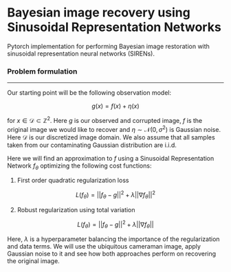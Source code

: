 # Bayesian image recovery using Sinusoidal Representation Networks

Pytorch implementation for performing Bayesian image restoration with sinusoidal representation neural networks (SIRENs).


### Problem formulation
---
Our starting point will be the following observation model:

$$
    g(x) = f(x) + \eta(x)
$$

for $x \in \mathcal{D} \subset \mathbb{Z}^2$. Here $g$ is our observed and corrupted image, $f$ is the original image we would like to recover and $\eta \sim \mathcal{N}(0, \sigma^2)$ is Gaussian noise. Here $\mathcal{D}$ is our discretized image domain. We also assume that all samples taken from our contaminating Gaussian distribution are i.i.d.

Here we will find an approximation to $f$ using a Sinusoidal Representation Network $f_{\theta}$ optimizing the following cost functions:

1. First order quadratic regularization loss

$$
    L(f_{\theta}) = ||{f_{\theta}  - g}||^2 +\lambda ||{\nabla f_{\theta}}||^2
$$

2. Robust regularization using total variation

$$
    L(f_{\theta}) = ||{f_{\theta}  - g}||^2 +\lambda ||{\nabla f_{\theta}}||
$$

Here, $\lambda$ is a hyperparameter balancing the importance of the regularization and data terms. We will use the ubiquitous cameraman image, apply Gaussian noise to it and see how both approaches perform on recovering the original image.
